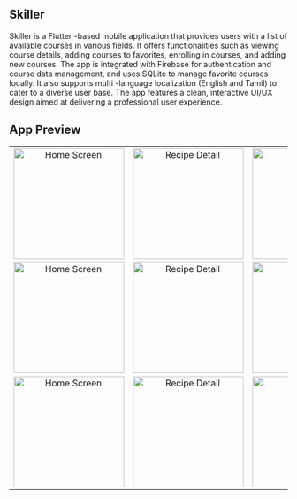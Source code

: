 ## Skiller

Skiller is a Flutter -based mobile application that provides users with a list of
available courses in various fields. It offers functionalities such as viewing
course details, adding courses to favorites, enrolling in courses, and adding
new courses. The app is integrated with Firebase for authentication and
course data management, and uses SQLite to manage favorite courses
locally. It also supports multi -language localization (English and Tamil) to
cater to a diverse user base. The app features a clean, interactive UI/UX
design aimed at delivering a professional user experience.

## App Preview

<table>
  <tr>
    <td align="center">
      <img src="https://res.cloudinary.com/dhgeqswqq/image/upload/v1742237583/Startup_codpws.png" width="200" alt="Home Screen">
    </td>
    <td align="center">
      <img src="https://res.cloudinary.com/dhgeqswqq/image/upload/v1742237580/Login_hzc5ig.png" width="200" alt="Recipe Detail">
    </td>
    <td align="center">
      <img src="https://res.cloudinary.com/dhgeqswqq/image/upload/v1742237582/Register_jgqpji.png" width="200" alt="Edit Recipe">
    </td>
    <td align="center">
      <img src="https://res.cloudinary.com/dhgeqswqq/image/upload/v1742237589/Home_ipwfgd.png" width="200" alt="Add Recipe">
    </td>
  </tr>
  <tr>
    <td align="center">
      <img src="https://res.cloudinary.com/dhgeqswqq/image/upload/v1743317818/Tamil_Language_Home_ddoowd.png" width="200" alt="Home Screen">
    </td>
    <td align="center">
      <img src="https://res.cloudinary.com/dhgeqswqq/image/upload/v1742237582/Course_Details_hju9hw.png" width="200" alt="Recipe Detail">
    </td>
    <td align="center">
      <img src="https://res.cloudinary.com/dhgeqswqq/image/upload/v1742237584/Delete_Feature_g886jp.png" width="200" alt="Edit Recipe">
    </td>
    <td align="center">
      <img src="https://res.cloudinary.com/dhgeqswqq/image/upload/v1742237578/Favorite_foay2b.png" width="200" alt="Add Recipe">
    </td>
  </tr>
  <tr>
    <td align="center">
      <img src="https://res.cloudinary.com/dhgeqswqq/image/upload/v1742237577/Add_New_lbf00q.png" width="200" alt="Home Screen">
    </td>
    <td align="center">
      <img src="https://res.cloudinary.com/dhgeqswqq/image/upload/v1742237577/Language_Changed_Add_New_ndqd2a.png" width="200" alt="Recipe Detail">
    </td>
    <td align="center">
      <img src="https://res.cloudinary.com/dhgeqswqq/image/upload/v1742237577/User_giqwlt.png" width="200" alt="Edit Recipe">
    </td>
    </td>
  </tr>
</table>
